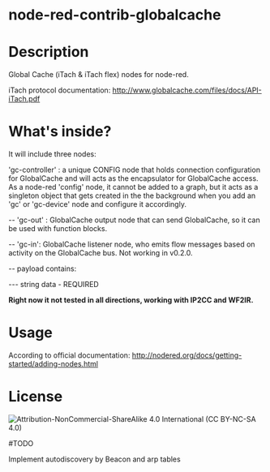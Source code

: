 node-red-contrib-globalcache
==========================
# Description
Global Cache (iTach & iTach flex) nodes for node-red.

iTach protocol documentation: http://www.globalcache.com/files/docs/API-iTach.pdf

# What's inside?
It will include three nodes:

'gc-controller' : a unique CONFIG node that holds connection configuration for GlobalCache and will acts as the encapsulator for GlobalCache access. As a node-red 'config' node, it cannot be added to a graph, but it acts as a singleton object that gets created in the the background when you add an 'gc' or 'gc-device' node and configure it accordingly.

-- 'gc-out' : GlobalCache output node that can send GlobalCache, so it can be used with function blocks.

-- 'gc-in': GlobalCache listener node, who emits flow messages based on activity on the GlobalCache bus. Not working in v0.2.0.

-- payload contains:

--- string data - REQUIRED

**Right now it not tested in all directions, working with IP2CC and WF2IR.**
 
# Usage

According to official documentation: http://nodered.org/docs/getting-started/adding-nodes.html
 
# License

![Attribution-NonCommercial-ShareAlike 4.0 International (CC BY-NC-SA 4.0)](https://licensebuttons.net/l/by-nc-sa/4.0/88x31.png "CC BY-NC-SA 4.0")

#TODO

Implement autodiscovery by Beacon and arp tables
